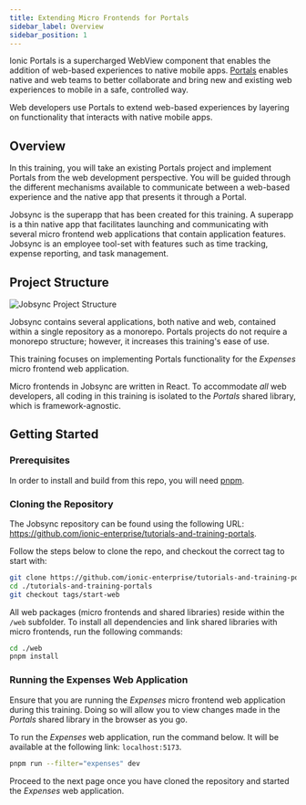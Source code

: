 ```yaml
---
title: Extending Micro Frontends for Portals
sidebar_label: Overview
sidebar_position: 1
---
```


Ionic Portals is a supercharged WebView component that enables the addition of web-based experiences to native mobile apps. <a href="https://ionic.io/docs/portals" target="_blank">Portals</a> enables native and web teams to better collaborate and bring new and existing web experiences to mobile in a safe, controlled way.

Web developers use Portals to extend web-based experiences by layering on functionality that interacts with native mobile apps. 

## Overview

In this training, you will take an existing Portals project and implement Portals from the web development perspective. You will be guided through the different mechanisms available to communicate between a web-based experience and the native app that presents it through a Portal.

Jobsync is the superapp that has been created for this training. A superapp is a thin native app that facilitates launching and communicating with several micro frontend web applications that contain application features. Jobsync is an employee tool-set with features such as time tracking, expense reporting, and task management.

## Project Structure

<div style={{float: "right", maxWidth: "550px", marginLeft: "40px"}}>

![Jobsync Project Structure](/img/jobsync-project-structure-web.png)

</div>

Jobsync contains several applications, both native and web, contained within a single repository as a monorepo. Portals projects do not require a monorepo structure; however, it increases this training's ease of use.

This training focuses on implementing Portals functionality for the _Expenses_ micro frontend web application.

Micro frontends in Jobsync are written in React. To accommodate _all_ web developers, all coding in this training is isolated to the _Portals_ shared library, which is framework-agnostic.

<div style={{ clear: 'both'}}></div>

## Getting Started 

### Prerequisites

In order to install and build from this repo, you will need <a href="https://pnpm.io" target="_blank">pnpm</a>.

### Cloning the Repository

The Jobsync repository can be found using the following URL: <a href="https://github.com/ionic-enterprise/tutorials-and-training-portals" target="_blank">https://github.com/ionic-enterprise/tutorials-and-training-portals</a>.

Follow the steps below to clone the repo, and checkout the correct tag to start with:

```bash
git clone https://github.com/ionic-enterprise/tutorials-and-training-portals
cd ./tutorials-and-training-portals
git checkout tags/start-web
```

All web packages (micro frontends and shared libraries) reside within the `/web` subfolder. To install all dependencies and link shared libraries with micro frontends, run the following commands:

```bash
cd ./web
pnpm install
```

### Running the Expenses Web Application

Ensure that you are running the _Expenses_ micro frontend web application during this training. Doing so will allow you to view changes made in the _Portals_ shared library in the browser as you go. 

To run the _Expenses_ web application, run the command below. It will be available at the following link: `localhost:5173`.

```bash
pnpm run --filter="expenses" dev
```

Proceed to the next page once you have cloned the repository and started the _Expenses_ web application.